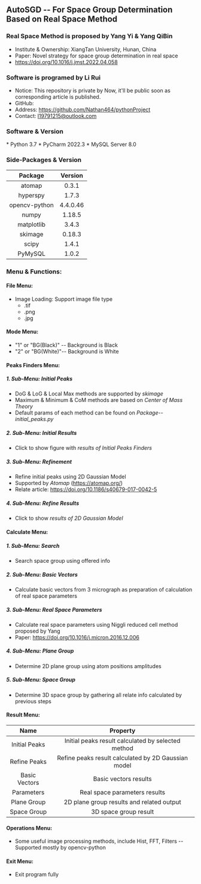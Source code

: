 <h2> AutoSGD -- For Space Group Determination Based on Real Space Method</h2>

<h3> Real Space Method is proposed by Yang Yi & Yang QiBin </h3>

* Institute & Ownership: XiangTan University, Hunan, China
* Paper: Novel strategy for space group determination in real space
* https://doi.org/10.1016/j.jmst.2022.04.058

<h3> Software is programed by Li Rui </h3>

* Notice: This repository is private by Now, it'll be public soon as corresponding article is published.
* GitHub:
* Address: https://github.com/Nathan464/pythonProject
* Contact: l19791215@outlook.com

<h3> Software & Version </h3>
* Python 3.7
* PyCharm 2022.3
* MySQL Server 8.0

<h3> Side-Packages & Version </h3>

|    Package    |  Version  |
|:-------------:|:---------:|
|    atomap     |   0.3.1   |
|   hyperspy    |   1.7.3   |
| opencv-python | 4.4.0.46  |
|     numpy     |  1.18.5   |
|  matplotlib   |   3.4.3   |
|    skimage    |  0.18.3   |
|     scipy     |   1.4.1   |
|    PyMySQL    |   1.0.2   |

<h3> Menu & Functions:</h3>

<h4> File Menu:  </h4>

* Image Loading: Support image file type 
  * .tif  
  * .png
  * .jpg

<h4> Mode Menu:</h4>

* "1" or "BG(Black)" -- Background is Black
* "2" or "BG(White)"-- Background is White

<h4> Peaks Finders Menu:</h4>
<h5> 1. Sub-Menu: Initial Peaks </h5>

* DoG & LoG & Local Max methods are supported by  _skimage_
* Maximum & Minimum & CoM methods are based on _Center of Mass Theory_
* Default params of each method can be found on _Package--initial_peaks.py_

<h5> 2. Sub-Menu: Initial Results </h5>

* Click to show figure with _results of Initial Peaks Finders_

<h5> 3. Sub-Menu: Refinement </h5>

* Refine initial peaks using 2D Gaussian Model
* Supported by _Atomap_ (https://atomap.org/)
* Relate article: https://doi.org/10.1186/s40679-017-0042-5

<h5> 4. Sub-Menu: Refine Results </h5>

* Click to show  _results of 2D Gaussian Model_

<h4> Calculate Menu: </h4>

<h5> 1. Sub-Menu: Search </h5> 

* Search space group using offered info

<h5> 2. Sub-Menu: Basic Vectors </h5> 

* Calculate basic vectors from 3 micrograph as preparation of calculation of real space parameters

<h5> 3. Sub-Menu: Real Space Parameters </h5> 

* Calculate real space parameters using Niggli reduced cell method proposed by Yang
* Paper: https://doi.org/10.1016/j.micron.2016.12.006

<h5> 4. Sub-Menu: Plane Group </h5> 

* Determine 2D plane group using atom positions amplitudes

<h5> 5. Sub-Menu: Space Group </h5> 

* Determine 3D space group by gathering all relate info calculated by previous steps

<h4> Result Menu: </h4>

|     Name      |                      Property                       |
|:-------------:|:---------------------------------------------------:|
| Initial Peaks | Initial peaks result calculated by selected method  |
| Refine Peaks  | Refine peaks result calculated by 2D Gaussian model |
| Basic Vectors |                Basic vectors results                |
|  Parameters   |            Real space parameters results            |
|  Plane Group  |      2D plane group results and related output      |
|  Space Group  |                3D space group result                |

<h4> Operations Menu: </h4>

* Some useful image processing methods, include Hist, FFT, Filters -- Supported mostly by opencv-python

<h4> Exit Menu: </h4>

* Exit program fully


